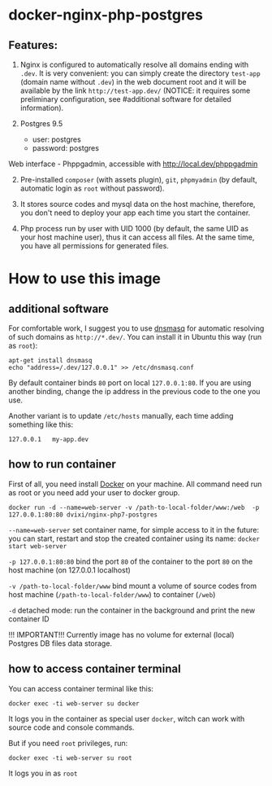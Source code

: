 docker-nginx-php-postgres
===========

## Features:

1. Nginx is configured to automatically resolve all domains ending with `.dev`.
It is very convenient: you can simply create the directory `test-app` (domain name without `.dev`) in the
web document root and it will be available by the link `http://test-app.dev/` (NOTICE: it requires some preliminary
configuration, see #additional software for detailed information).

2. Postgres 9.5
   * user: postgres
   * password: postgres

Web interface - Phppgadmin, accessible with http://local.dev/phppgadmin

2. Pre-installed `composer` (with assets plugin), `git`, `phpmyadmin` (by default, automatic login
as `root` without password).

3. It stores source codes and mysql data on the host machine, therefore, you don't need to deploy your app each
time you start the container.

4. Php process run by user with UID 1000 (by default, the same UID as your host machine user),
thus it can access all files. At the same time, you have all permissions for generated files.

# How to use this image

## additional software

For comfortable work, I suggest you to use [dnsmasq](https://en.wikipedia.org/wiki/Dnsmasq) for automatic resolving of such domains as `http://*.dev/`.
You can install it in Ubuntu this way (run as `root`):

    apt-get install dnsmasq
    echo "address=/.dev/127.0.0.1" >> /etc/dnsmasq.conf

By default container binds `80` port on local `127.0.0.1:80`. If you are using another binding, change the
ip address in the previous code to the one you use.

Another variant is to update `/etc/hosts` manually, each time adding something like this:

    127.0.0.1   my-app.dev

## how to run container

First of all, you need install [Docker](https://www.docker.com/) on your machine. All command need run as root or you
need add your user to docker group.

    docker run -d --name=web-server -v /path-to-local-folder/www:/web  -p 127.0.0.1:80:80 dvixi/nginx-php7-postgres

`--name=web-server` set container name, for simple access to it in the future: you can start, restart and
stop the created container using its name: `docker start web-server`

`-p 127.0.0.1:80:80` bind the port `80` of the container to the port `80` on the host machine (on 127.0.0.1 localhost)

`-v /path-to-local-folder/www` bind mount a volume of source codes from host machine (`/path-to-local-folder/www`) to container (`/web`)

`-d` detached mode: run the container in the background and print the new container ID

!!! IMPORTANT!!!
Currently image has no volume for external (local) Postgres DB files data storage.

## how to access container terminal

You can access container terminal like this:

    docker exec -ti web-server su docker

It logs you in the container as special user `docker`, witch can work with source code and console commands.

But if you need `root` privileges, run:

    docker exec -ti web-server su root

It logs you in as `root`
